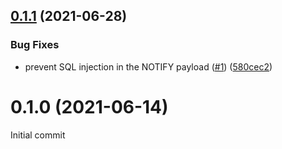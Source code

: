 ## [0.1.1](https://github.com/socketio/socket.io-postgres-adapter/compare/0.1.0...0.1.1) (2021-06-28)


### Bug Fixes

* prevent SQL injection in the NOTIFY payload ([#1](https://github.com/socketio/socket.io-postgres-adapter/issues/1)) ([580cec2](https://github.com/socketio/socket.io-postgres-adapter/commit/580cec262f37305f5ae92aca62e2bf1d2f9e1741))


# 0.1.0 (2021-06-14)

Initial commit

